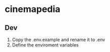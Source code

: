 # cinemapedia



## Dev

1. Copy the .env.example and rename it to .env
2. Define the enviroment variables



